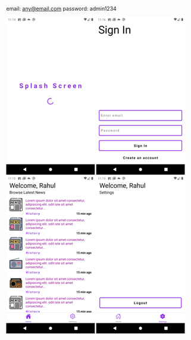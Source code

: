 email: any@email.com
password: admin1234

![ScreenShot](https://github.com/rahulgupta8914/react-native-redux-typescript/blob/master/screenshots/1.png)
![ScreenShot](https://github.com/rahulgupta8914/react-native-redux-typescript/blob/master/screenshots/2.png)
![ScreenShot](https://github.com/rahulgupta8914/react-native-redux-typescript/blob/master/screenshots/3.png)
![ScreenShot](https://github.com/rahulgupta8914/react-native-redux-typescript/blob/master/screenshots/4.png)
